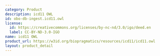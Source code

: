 ```yaml
---
category: Product
description: icd11 OWL
id: obo-db-ingest.icd11.owl
license:
  id: https://creativecommons.org/licenses/by-nc-nd/3.0/igo/deed.en
  label: CC-BY-ND-3.0-IGO
name: icd11 OWL
product_url: https://w3id.org/biopragmatics/resources/icd11/icd11.owl
layout: product_detail
---
```

